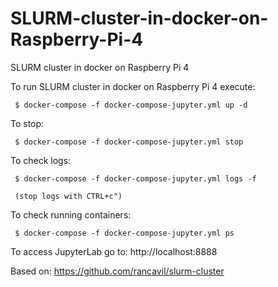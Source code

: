# SLURM-cluster-in-docker-on-Raspberry-Pi-4

SLURM cluster in docker on Raspberry Pi 4

To run SLURM cluster in docker on Raspberry Pi 4 execute:

     $ docker-compose -f docker-compose-jupyter.yml up -d

To stop:

     $ docker-compose -f docker-compose-jupyter.yml stop

To check logs:

     $ docker-compose -f docker-compose-jupyter.yml logs -f

     (stop logs with CTRL+c")

To check running containers:

     $ docker-compose -f docker-compose-jupyter.yml ps

To access JupyterLab go to: http://localhost:8888


Based on: https://github.com/rancavil/slurm-cluster
